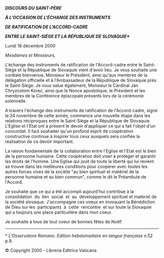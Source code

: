 ***DISCOURS DU SAINT-PÈRE***

***À L'OCCASION DE L'ÉCHANGE DES INSTRUMENTS***

***DE RATIFICATION DE L'ACCORD-CADRE***

***ENTRE LE SAINT-SIÈGE ET LA RÉPUBLIQUE DE SLOVAQUIE\****

Lundi 18 décembre 2000

*Mesdames et Messieurs,*

L'échange des instruments de ratification de l'Accord-cadre entre le Saint-Siège et la République de Slovaquie vient d'avoir lieu. Je vous souhaite une cordiale bienvenue, Monsieur le Président, ainsi qu'aux membres de la délégation officielle et à l'Ambassadeur de la République de Slovaquie près le Saint-Siège. Je vous salue également, Monsieur le Cardinal Ján Chryzostom Korec, ainsi que le Nonce apostolique, le Président et les membres de la Conférence épiscopale présents lors de la cérémonie solennelle.

A travers l'échange des instruments de ratification de l'Accord-cadre, signé le 24 novembre de cette année, commence une nouvelle étape dans les relations réciproques entre le Saint-Siège et la République de Slovaquie. L'Eglise et l'Etat ont à présent le devoir d'appliquer ce qui a fait l'objet d'un concordat. Il faut souhaiter qu'un profond esprit de coopération constructive continue à inspirer tous ceux auxquels sera confiée la réalisation de ce devoir important.

La raison fondamentale de la collaboration entre l'Eglise et l'Etat est le bien de la personne humaine. Cette coopération doit viser à protéger et garantir les droits de l'homme. Une Eglise qui jouit de toute la liberté qui lui revient se trouve dans les meilleures conditions pour coopérer avec toutes les autres forces vives de la société "au bien spirituel et matériel de la personne humaine et au bien commun", comme le dit le Préambule de l'Accord.

Je souhaite que ce qui a été accompli aujourd'hui contribue à la consolidation  du  lien  social  et  au  développement spirituel et matériel de la société slovaque. J'accompagne ces voeux en invoquant la Bénédiction de Dieu sur les  participants  à  cette  rencontre  et sur toute la Slovaquie qui a toujours une place particulière dans mon coeur.

Je souhaite à tous de tout coeur de bonnes fêtes de Noël!

* * *

\* *L'Osservatore Romano. Edition hebdomadaire en langue française* n.52 p.9.

© Copyright 2000 - Libreria Editrice Vaticana
